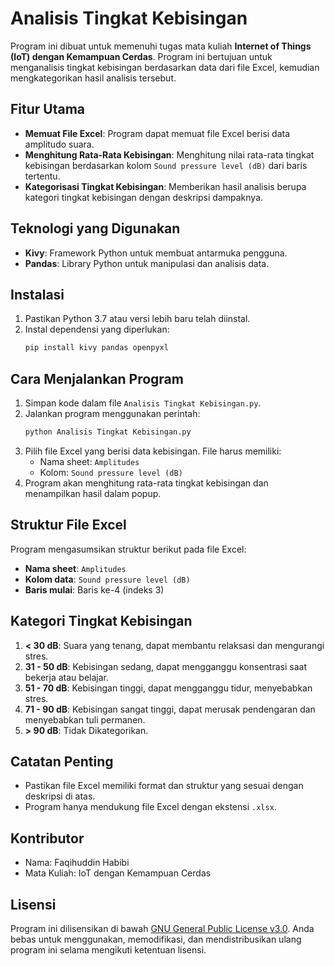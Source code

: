 # Analisis Tingkat Kebisingan

Program ini dibuat untuk memenuhi tugas mata kuliah **Internet of Things (IoT) dengan Kemampuan Cerdas**. Program ini bertujuan untuk menganalisis tingkat kebisingan berdasarkan data dari file Excel, kemudian mengkategorikan hasil analisis tersebut.

## Fitur Utama
- **Memuat File Excel**: Program dapat memuat file Excel berisi data amplitudo suara.
- **Menghitung Rata-Rata Kebisingan**: Menghitung nilai rata-rata tingkat kebisingan berdasarkan kolom `Sound pressure level (dB)` dari baris tertentu.
- **Kategorisasi Tingkat Kebisingan**: Memberikan hasil analisis berupa kategori tingkat kebisingan dengan deskripsi dampaknya.

## Teknologi yang Digunakan
- **Kivy**: Framework Python untuk membuat antarmuka pengguna.
- **Pandas**: Library Python untuk manipulasi dan analisis data.

## Instalasi
1. Pastikan Python 3.7 atau versi lebih baru telah diinstal.
2. Instal dependensi yang diperlukan:
   ```bash
   pip install kivy pandas openpyxl
   ```

## Cara Menjalankan Program
1. Simpan kode dalam file `Analisis Tingkat Kebisingan.py`.
2. Jalankan program menggunakan perintah:
   ```bash
   python Analisis Tingkat Kebisingan.py
   ```
3. Pilih file Excel yang berisi data kebisingan. File harus memiliki:
   - Nama sheet: `Amplitudes`
   - Kolom: `Sound pressure level (dB)`
4. Program akan menghitung rata-rata tingkat kebisingan dan menampilkan hasil dalam popup.

## Struktur File Excel
Program mengasumsikan struktur berikut pada file Excel:
- **Nama sheet**: `Amplitudes`
- **Kolom data**: `Sound pressure level (dB)`
- **Baris mulai**: Baris ke-4 (indeks 3)

## Kategori Tingkat Kebisingan
1. **< 30 dB**: Suara yang tenang, dapat membantu relaksasi dan mengurangi stres.
2. **31 - 50 dB**: Kebisingan sedang, dapat mengganggu konsentrasi saat bekerja atau belajar.
3. **51 - 70 dB**: Kebisingan tinggi, dapat mengganggu tidur, menyebabkan stres.
4. **71 - 90 dB**: Kebisingan sangat tinggi, dapat merusak pendengaran dan menyebabkan tuli permanen.
5. **> 90 dB**: Tidak Dikategorikan.

## Catatan Penting
- Pastikan file Excel memiliki format dan struktur yang sesuai dengan deskripsi di atas.
- Program hanya mendukung file Excel dengan ekstensi `.xlsx`.

## Kontributor
- Nama: Faqihuddin Habibi
- Mata Kuliah: IoT dengan Kemampuan Cerdas

## Lisensi
Program ini dilisensikan di bawah [GNU General Public License v3.0](https://www.gnu.org/licenses/gpl-3.0.html). Anda bebas untuk menggunakan, memodifikasi, dan mendistribusikan ulang program ini selama mengikuti ketentuan lisensi.